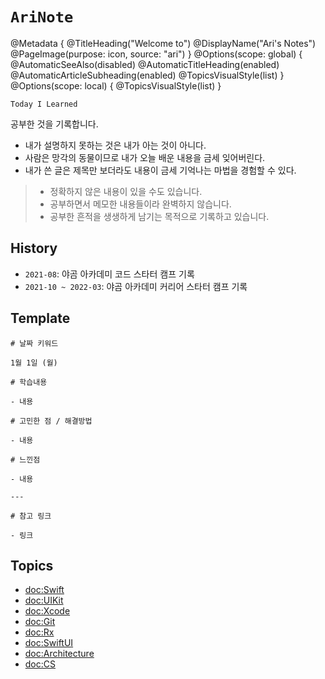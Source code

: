 # ``AriNote``

@Metadata { 
    @TitleHeading("Welcome to") 
    @DisplayName("Ari's Notes")
    @PageImage(purpose: icon, source: "ari")
}
@Options(scope: global) { 
    @AutomaticSeeAlso(disabled)
    @AutomaticTitleHeading(enabled)
    @AutomaticArticleSubheading(enabled)
    @TopicsVisualStyle(list) 
}
@Options(scope: local) { 
    @TopicsVisualStyle(list)
}

`Today I Learned`

공부한 것을 기록합니다.

- 내가 설명하지 못하는 것은 내가 아는 것이 아니다.
- 사람은 망각의 동물이므로 내가 오늘 배운 내용을 금세 잊어버린다.
- 내가 쓴 글은 제목만 보더라도 내용이 금세 기억나는 마법을 경험할 수 있다.

> - 정확하지 않은 내용이 있을 수도 있습니다.
> - 공부하면서 메모한 내용들이라 완벽하지 않습니다.
> - 공부한 흔적을 생생하게 남기는 목적으로 기록하고 있습니다.

## History

- `2021-08`: 야곰 아카데미 코드 스타터 캠프 기록
- `2021-10 ~ 2022-03`: 야곰 아카데미 커리어 스타터 캠프 기록


## Template

```
# 날짜 키워드

1월 1일 (월)

# 학습내용

- 내용

# 고민한 점 / 해결방법

- 내용

# 느낀점

- 내용

---

# 참고 링크

- 링크
```

## Topics

- <doc:Swift>
- <doc:UIKit>
- <doc:Xcode>
- <doc:Git>
- <doc:Rx>
- <doc:SwiftUI>
- <doc:Architecture>
- <doc:CS>
